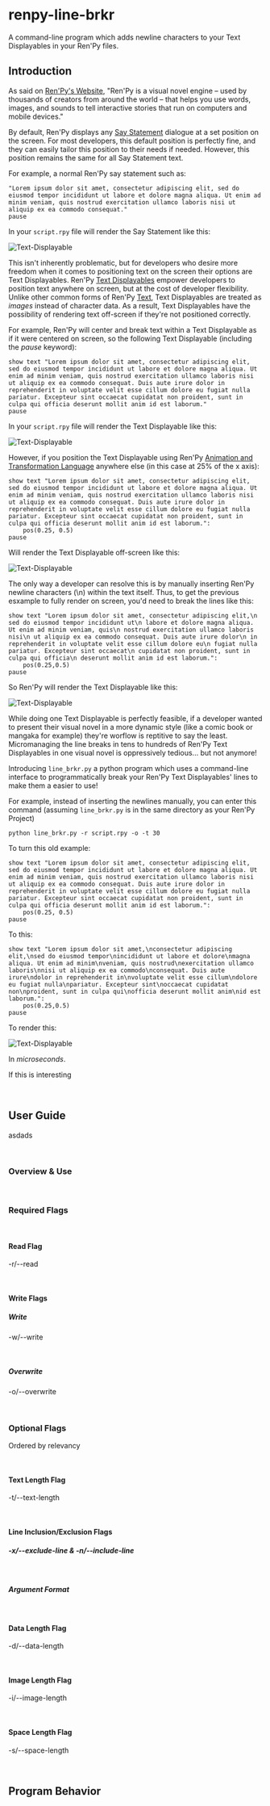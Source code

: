 # renpy-line-brkr
A command-line program which adds newline characters to your Text Displayables in your Ren'Py files.

## Introduction
As said on [Ren'Py's Website](https://www.renpy.org/), "Ren'Py is a visual novel engine – used by thousands of creators from around the world – that helps you use words, images, and sounds to tell interactive stories that run on computers and mobile devices." 

By default, Ren'Py displays any [Say Statement](https://www.renpy.org/doc/html/dialogue.html#say-statement) dialogue at a set position on the screen. For most developers, this default position is perfectly fine, and they can easily tailor this position to their needs if needed. However, this position remains the same for all Say Statement text. 

For example, a normal Ren'Py say statement such as:
```
"Lorem ipsum dolor sit amet, consectetur adipiscing elit, sed do eiusmod tempor incididunt ut labore et dolore magna aliqua. Ut enim ad minim veniam, quis nostrud exercitation ullamco laboris nisi ut aliquip ex ea commodo consequat."
pause
```
In your `script.rpy` file will render the Say Statement like this:

![Text-Displayable](images/Text-Displayable-0.png)

This isn't inherently problematic, but for developers who desire more freedom when it comes to positioning text on the screen their options are Text Displayables. Ren'Py [Text Displayables](https://www.renpy.org/doc/html/text.html#text-displayables) empower developers to position text anywhere on screen, but at the cost of developer flexibility. Unlike other common forms of Ren'Py [Text](https://www.renpy.org/doc/html/text.html), Text Displayables are treated as *images* instead of character data. As a result, Text Displayables have the possibility of rendering text off-screen if they're not positioned correctly.

For example, Ren'Py will center and break text within a Text Displayable as if it were centered on screen, so the following Text Displayable (including the *pause* keyword):
```
show text "Lorem ipsum dolor sit amet, consectetur adipiscing elit, sed do eiusmod tempor incididunt ut labore et dolore magna aliqua. Ut enim ad minim veniam, quis nostrud exercitation ullamco laboris nisi ut aliquip ex ea commodo consequat. Duis aute irure dolor in reprehenderit in voluptate velit esse cillum dolore eu fugiat nulla pariatur. Excepteur sint occaecat cupidatat non proident, sunt in culpa qui officia deserunt mollit anim id est laborum."
pause
```
In your `script.rpy` file will render the Text Displayable like this:

![Text-Displayable](images/Text-Displayable-1.png)

However, if you position the Text Displayable using Ren'Py [Animation and Transformation Language](https://www.renpy.org/doc/html/atl.html) anywhere else (in this case at 25% of the x axis):
```
show text "Lorem ipsum dolor sit amet, consectetur adipiscing elit, sed do eiusmod tempor incididunt ut labore et dolore magna aliqua. Ut enim ad minim veniam, quis nostrud exercitation ullamco laboris nisi ut aliquip ex ea commodo consequat. Duis aute irure dolor in reprehenderit in voluptate velit esse cillum dolore eu fugiat nulla pariatur. Excepteur sint occaecat cupidatat non proident, sunt in culpa qui officia deserunt mollit anim id est laborum.":
    pos(0.25, 0.5)
pause
```
Will render the Text Displayable off-screen like this:

![Text-Displayable](images/Text-Displayable-2.png)

The only way a developer can resolve this is by manually inserting Ren'Py newline characters (\n) within the text itself. Thus, to get the previous esxample to fully render on screen, you'd need to break the lines like this:
```
show text "Lorem ipsum dolor sit amet, consectetur adipiscing elit,\n sed do eiusmod tempor incididunt ut\n labore et dolore magna aliqua. Ut enim ad minim veniam, quis\n nostrud exercitation ullamco laboris nisi\n ut aliquip ex ea commodo consequat. Duis aute irure dolor\n in reprehenderit in voluptate velit esse cillum dolore eu\n fugiat nulla pariatur. Excepteur sint occaecat\n cupidatat non proident, sunt in culpa qui officia\n deserunt mollit anim id est laborum.":
    pos(0.25,0.5)
pause
```
So Ren'Py will render the Text Displayable like this:

![Text-Displayable](images/Text-Displayable-3.png)

While doing one Text Displayable is perfectly feasible, if a developer wanted to present their visual novel in a more dynamic style (like a comic book or mangaka for example) they're worflow is reptitive to say the least. Micromanaging the line breaks in tens to hundreds of Ren'Py Text Displayables in one visual novel is oppressively tedious... but not anymore!

Introducing `line_brkr.py` a python program which uses a command-line interface to programmatically break your Ren'Py Text Displayables' lines to make them a easier to use!

For example, instead of inserting the newlines manually, you can enter this command (assuming `line_brkr.py` is in the same directory as your Ren'Py Project)
```
python line_brkr.py -r script.rpy -o -t 30
```
To turn this old example:
```
show text "Lorem ipsum dolor sit amet, consectetur adipiscing elit, sed do eiusmod tempor incididunt ut labore et dolore magna aliqua. Ut enim ad minim veniam, quis nostrud exercitation ullamco laboris nisi ut aliquip ex ea commodo consequat. Duis aute irure dolor in reprehenderit in voluptate velit esse cillum dolore eu fugiat nulla pariatur. Excepteur sint occaecat cupidatat non proident, sunt in culpa qui officia deserunt mollit anim id est laborum.":
    pos(0.25, 0.5)
pause
```
To this:
```
show text "Lorem ipsum dolor sit amet,\nconsectetur adipiscing elit,\nsed do eiusmod tempor\nincididunt ut labore et dolore\nmagna aliqua. Ut enim ad minim\nveniam, quis nostrud\nexercitation ullamco laboris\nnisi ut aliquip ex ea commodo\nconsequat. Duis aute irure\ndolor in reprehenderit in\nvoluptate velit esse cillum\ndolore eu fugiat nulla\npariatur. Excepteur sint\noccaecat cupidatat non\nproident, sunt in culpa qui\nofficia deserunt mollit anim\nid est laborum.":
    pos(0.25,0.5)
pause
```
To render this:

![Text-Displayable](images/Text-Displayable-4.png)

In *microseconds*. 

If this is interesting 

<br/>

## User Guide
asdads

<br/>

### Overview & Use

<br/>

### Required Flags

<br/>

#### Read Flag
-r/--read  

<br/>

#### Write Flags
##### Write
-w/--write

<br/>

##### Overwrite
-o/--overwrite

<br/>

### Optional Flags
Ordered by relevancy

<br/>

#### Text Length Flag
-t/--text-length

<br/>

#### Line Inclusion/Exclusion Flags
##### -x/--exclude-line & -n/--include-line

<br/>

##### Argument Format

<br/>

#### Data Length Flag
-d/--data-length

<br/>

#### Image Length Flag
-i/--image-length

<br/>


#### Space Length Flag
-s/--space-length

<br/>


## Program Behavior
